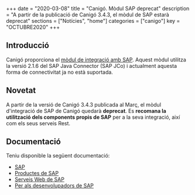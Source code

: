 +++
date        = "2020-03-08"
title       = "Canigó. Mòdul SAP deprecat"
description = "A partir de la publicació de Canigó 3.4.3, el mòdul de SAP estarà deprecat"
sections    = ["Notícies", "home"]
categories  = ["canigo"]
key         = "OCTUBRE2020"
+++

## Introducció

Canigó proporciona el [mòdul de integració amb SAP](/canigo-documentacio-versions-3x-integracio/modul-sap/).
Aquest mòdul utilitza la versió 2.1.6 del SAP Java Connector (SAP JCo) i actualment aquesta forma de connectivitat ja no està suportada.

## Novetat

A partir de la versió de Canigó 3.4.3 publicada al Març, el mòdul d'integració de SAP de Canigó quedarà **deprecat**.
Es **recomana la utilització dels components propis de SAP** per a la seva integració, així com els seus serveis Rest.

## Documentació

Teniu disponible la següent documentació:

* [SAP](https://www.sap.com/index.html)
* [Productes de SAP](https://www.sap.com/products.html)
* [Serveis Web de SAP](https://help.sap.com/viewer/ab33122a997f40d89e340549ff0bced8/4.2.9/en-US/5749bcbe6d6d1014b3fc9283b0e91070.html)
* [Per als desenvolupadors de SAP](https://developers.sap.com/)
